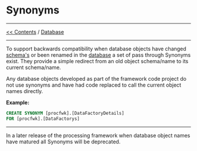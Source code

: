 # Synonyms

___
[<< Contents](/procfwk/contents) / [Database](/procfwk/database)

___

To support backwards compatibility when database objects have changed [schema's](/procfwk/schemas) or been renamed in the [database](/procfwk/database) a set of pass through Synonyms exist. They provide a simple redirect from an old object schema/name to its current schema/name.

Any database objects developed as part of the framework code project do not use synonyms and have had code replaced to call the current object names directly.

__Example:__
```sql
CREATE SYNONYM [procfwk].[DataFactoryDetails] 
FOR [procfwk].[DataFactorys]
```
___

In a later release of the processing framework when database object names have matured all Synonyms will be deprecated.